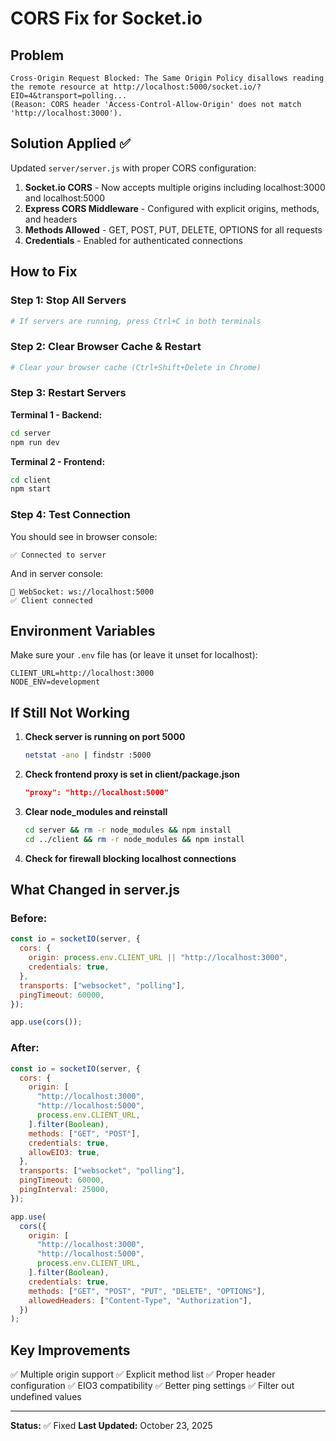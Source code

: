 # CORS Fix for Socket.io

## Problem

```
Cross-Origin Request Blocked: The Same Origin Policy disallows reading the remote resource at http://localhost:5000/socket.io/?EIO=4&transport=polling...
(Reason: CORS header 'Access-Control-Allow-Origin' does not match 'http://localhost:3000').
```

## Solution Applied ✅

Updated `server/server.js` with proper CORS configuration:

1. **Socket.io CORS** - Now accepts multiple origins including localhost:3000 and localhost:5000
2. **Express CORS Middleware** - Configured with explicit origins, methods, and headers
3. **Methods Allowed** - GET, POST, PUT, DELETE, OPTIONS for all requests
4. **Credentials** - Enabled for authenticated connections

## How to Fix

### Step 1: Stop All Servers

```bash
# If servers are running, press Ctrl+C in both terminals
```

### Step 2: Clear Browser Cache & Restart

```bash
# Clear your browser cache (Ctrl+Shift+Delete in Chrome)
```

### Step 3: Restart Servers

**Terminal 1 - Backend:**

```bash
cd server
npm run dev
```

**Terminal 2 - Frontend:**

```bash
cd client
npm start
```

### Step 4: Test Connection

You should see in browser console:

```
✅ Connected to server
```

And in server console:

```
🔌 WebSocket: ws://localhost:5000
✅ Client connected
```

## Environment Variables

Make sure your `.env` file has (or leave it unset for localhost):

```env
CLIENT_URL=http://localhost:3000
NODE_ENV=development
```

## If Still Not Working

1. **Check server is running on port 5000**

   ```bash
   netstat -ano | findstr :5000
   ```

2. **Check frontend proxy is set in client/package.json**

   ```json
   "proxy": "http://localhost:5000"
   ```

3. **Clear node_modules and reinstall**

   ```bash
   cd server && rm -r node_modules && npm install
   cd ../client && rm -r node_modules && npm install
   ```

4. **Check for firewall blocking localhost connections**

## What Changed in server.js

### Before:

```javascript
const io = socketIO(server, {
  cors: {
    origin: process.env.CLIENT_URL || "http://localhost:3000",
    credentials: true,
  },
  transports: ["websocket", "polling"],
  pingTimeout: 60000,
});

app.use(cors());
```

### After:

```javascript
const io = socketIO(server, {
  cors: {
    origin: [
      "http://localhost:3000",
      "http://localhost:5000",
      process.env.CLIENT_URL,
    ].filter(Boolean),
    methods: ["GET", "POST"],
    credentials: true,
    allowEIO3: true,
  },
  transports: ["websocket", "polling"],
  pingTimeout: 60000,
  pingInterval: 25000,
});

app.use(
  cors({
    origin: [
      "http://localhost:3000",
      "http://localhost:5000",
      process.env.CLIENT_URL,
    ].filter(Boolean),
    credentials: true,
    methods: ["GET", "POST", "PUT", "DELETE", "OPTIONS"],
    allowedHeaders: ["Content-Type", "Authorization"],
  })
);
```

## Key Improvements

✅ Multiple origin support
✅ Explicit method list
✅ Proper header configuration
✅ EIO3 compatibility
✅ Better ping settings
✅ Filter out undefined values

---

**Status:** ✅ Fixed
**Last Updated:** October 23, 2025

